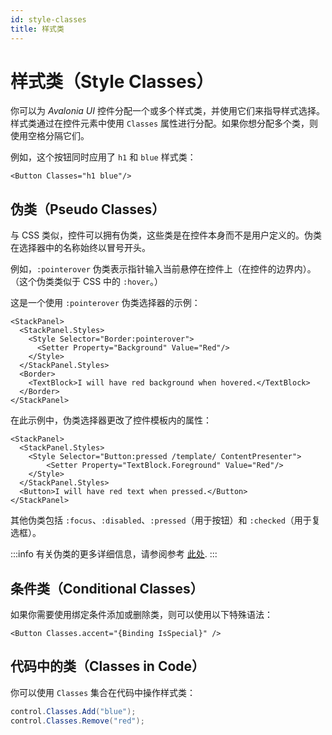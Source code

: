 ```yaml
---
id: style-classes
title: 样式类
---
```


# 样式类（Style Classes）

你可以为 _Avalonia UI_ 控件分配一个或多个样式类，并使用它们来指导样式选择。样式类通过在控件元素中使用 `Classes` 属性进行分配。如果你想分配多个类，则使用空格分隔它们。

例如，这个按钮同时应用了 `h1` 和 `blue` 样式类：

```markup
<Button Classes="h1 blue"/>
```

## 伪类（Pseudo Classes）

与 CSS 类似，控件可以拥有伪类，这些类是在控件本身而不是用户定义的。伪类在选择器中的名称始终以冒号开头。

例如，`:pointerover` 伪类表示指针输入当前悬停在控件上（在控件的边界内）。（这个伪类类似于 CSS 中的 `:hover`。）

这是一个使用 `:pointerover` 伪类选择器的示例：

```markup
<StackPanel>
  <StackPanel.Styles>
    <Style Selector="Border:pointerover">
      <Setter Property="Background" Value="Red"/>
    </Style>
  </StackPanel.Styles>
  <Border>
    <TextBlock>I will have red background when hovered.</TextBlock>
  </Border>
</StackPanel>
```

在此示例中，伪类选择器更改了控件模板内的属性：

```markup
<StackPanel>
  <StackPanel.Styles>
    <Style Selector="Button:pressed /template/ ContentPresenter">
        <Setter Property="TextBlock.Foreground" Value="Red"/>
    </Style>
  </StackPanel.Styles>
  <Button>I will have red text when pressed.</Button>
</StackPanel>
```

其他伪类包括 `:focus`、`:disabled`、`:pressed`（用于按钮）和 `:checked`（用于复选框）。

:::info
有关伪类的更多详细信息，请参阅参考 [此处](../../../reference/styles/pseudo-classes.md).
:::

## 条件类（Conditional Classes）

如果你需要使用绑定条件添加或删除类，则可以使用以下特殊语法：

```markup
<Button Classes.accent="{Binding IsSpecial}" />
```

## 代码中的类（Classes in Code）

你可以使用 `Classes` 集合在代码中操作样式类：

```csharp
control.Classes.Add("blue");
control.Classes.Remove("red");
```
